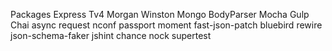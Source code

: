 Packages
  Express
  Tv4
  Morgan
  Winston
  Mongo
  BodyParser
  Mocha
  Gulp
  Chai
  async
  request
  nconf
  passport
  moment
  fast-json-patch
  bluebird
  rewire
  json-schema-faker
  jshint
  chance
  nock
  supertest
